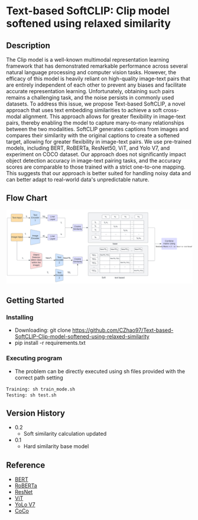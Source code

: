 # 



# Text-based SoftCLIP: Clip model softened using relaxed similarity

## Description

The Clip model is a well-known multimodal representation learning framework that has demonstrated remarkable performance across several natural language processing and computer vision tasks. However, the efficacy of this model is heavily reliant on high-quality image-text pairs that are entirely independent of each other to prevent any biases and facilitate accurate representation learning. Unfortunately, obtaining such pairs remains a challenging task, and the noise persists in commonly used datasets. To address this issue, we propose Text-based SoftCLIP, a novel approach that uses text embedding similarities to achieve a soft cross-modal alignment. This approach allows for greater flexibility in image-text pairs, thereby enabling the model to capture many-to-many relationships between the two modalities. SoftCLIP generates captions from images and compares their similarity with the original captions to create a softened target, allowing for greater flexibility in image-text pairs. We use pre-trained models, including BERT, RoBERTa, ResNet50, ViT, and Yolo V7, and experiment on COCO dataset. Our approach does not significantly impact object detection accuracy in image-text pairing tasks, and the accuracy scores are comparable to those trained with a strict one-to-one mapping. This suggests that our approach is better suited for handling noisy data and can better adapt to real-world data's unpredictable nature.

## Flow Chart
![Screenshot](flowchart.PNG)

## Getting Started

### Installing

* Downloading: git clone https://github.com/CZhao97/Text-based-SoftCLIP-Clip-model-softened-using-relaxed-similarity
* pip install -r requirements.txt

### Executing program

* The problem can be directly executed using sh files provided with the correct path setting
```
Training: sh train_mode.sh
Testing: sh test.sh
```

## Version History

* 0.2
    * Soft similarity calculation updated
* 0.1
    * Hard similarity base model

## Reference

* [BERT](https://arxiv.org/abs/1810.04805)
* [RoBERTa](https://arxiv.org/abs/1907.11692)
* [ResNet](https://arxiv.org/abs/1512.03385)
* [ViT](https://arxiv.org/abs/2010.11929)
* [YoLo V7](https://arxiv.org/abs/2207.02696)
* [CoCo](https://arxiv.org/abs/1405.0312)
